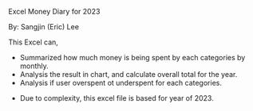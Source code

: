 Excel Money Diary for 2023

By: Sangjin (Eric) Lee

This Excel can,
- Summarized how much money is being spent by each categories by monthly.
- Analysis the result in chart, and calculate overall total for the year.
- Analysis if user overspent ot underspent for each categories.

* Due to complexity, this excel file is based for year of 2023.

